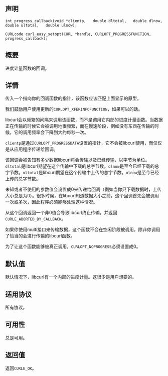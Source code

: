 ## 声明

```
int progress_callback(void *clientp,   double dltotal,   double dlnow,   double ultotal,   double ulnow);

CURLcode curl_easy_setopt(CURL *handle, CURLOPT_PROGRESSFUNCTION, progress_callback);
```

## 概要

进度计量函数的回调。

## 详情

传入一个指向你的回调函数的指针，该函数应该匹配上面显示的原型。

我们鼓励用户使用更新的`CURLOPT_XFERINFOFUNCTION`，如果可以的话。

libcurl会以频繁的间隔来调用该函数，而不是调用它内部的进度计量函数。当数据正在传输的时候它会被调用地很频繁，而在慢速阶段，例如没有东西在传输的时候，它的调用频率会下降到大约每秒一次。

`clientp`是通过`CURLOPT_PROGRESSDATA`设置的指针，它不会被libcurl使用，而仅仅是从应用程序传递给回调。

该回调会被告知有多少数据libcurl将会传输以及已经传输，以字节为单位。`dltotal`是libcurl期望在这个传输中下载的总字节数。`dlnow`是至今已经下载的总字节数。`ultotal`是libcurl期望在这个传输中上传的总字节数。`ulnow`是至今已经上传的总字节数。

未知或者不使用的参数值会设置成0来传递给回调（例如当你只下载数据时，上传大小总是为0）。很多时候，在libcurl知道数据大小之前，这个回调首先会被调用一次或多次，因此程序必须能够处理这种情况。

从这个回调返回一个非0值会导致libcurl终止传输，并返回`CURLE_ABORTED_BY_CALLBACK`。

如果你使用multi接口来传输数据，这个函数不会在空闲阶段被调用，除非你调用了恰当的会进行传输的libcurl函数。

为了让这个函数能够被真正调用，`CURLOPT_NOPROGRESS`必须设置成0。

## 默认值

默认情况下，libcurl有一个内部的进度计量。这很少是用户想要的。

## 适用协议

所有协议。

## 可用性

总是可用。

## 返回值

返回`CURLE_OK`。